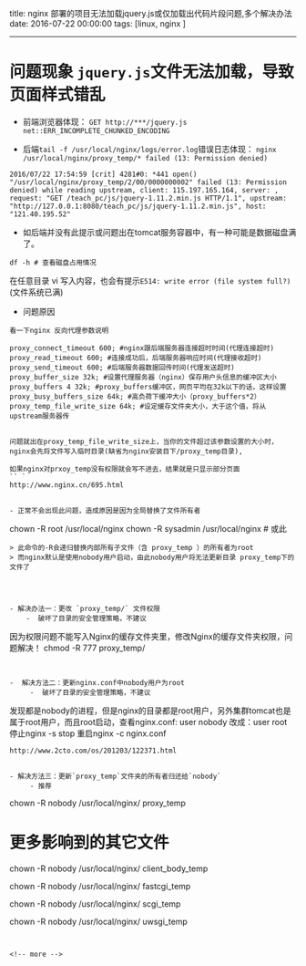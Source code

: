 title: nginx 部署的项目无法加载jquery.js或仅加载出代码片段问题,多个解决办法
date: 2016-07-22 00:00:00
tags: [linux, nginx ]


---


# 问题现象 `jquery.js`文件无法加载，导致页面样式错乱
- 前端浏览器体现：
`GET http://***/jquery.js net::ERR_INCOMPLETE_CHUNKED_ENCODING`


- 后端`tail -f /usr/local/nginx/logs/error.log`错误日志体现：
`nginx /usr/local/nginx/proxy_temp/* failed (13: Permission denied)`

```
2016/07/22 17:54:59 [crit] 4281#0: *441 open() "/usr/local/nginx/proxy_temp/2/00/0000000002" failed (13: Permission denied) while reading upstream, client: 115.197.165.164, server: , request: "GET /teach_pc/js/jquery-1.11.2.min.js HTTP/1.1", upstream: "http://127.0.0.1:8080/teach_pc/js/jquery-1.11.2.min.js", host: "121.40.195.52"

```


- 如后端并没有此提示或问题出在tomcat服务容器中，有一种可能是数据磁盘满了。
```
df -h # 查看磁盘占用情况
```
在任意目录 vi 写入内容，也会有提示`E514: write error (file system full?) `(文件系统已满)



- 问题原因
```
看一下nginx 反向代理参数说明
 
proxy_connect_timeout 600; #nginx跟后端服务器连接超时时间(代理连接超时)
proxy_read_timeout 600; #连接成功后，后端服务器响应时间(代理接收超时)
proxy_send_timeout 600; #后端服务器数据回传时间(代理发送超时)
proxy_buffer_size 32k; #设置代理服务器（nginx）保存用户头信息的缓冲区大小
proxy_buffers 4 32k; #proxy_buffers缓冲区，网页平均在32k以下的话，这样设置
proxy_busy_buffers_size 64k; #高负荷下缓冲大小（proxy_buffers*2）
proxy_temp_file_write_size 64k; #设定缓存文件夹大小，大于这个值，将从upstream服务器传


问题就出在proxy_temp_file_write_size上，当你的文件超过该参数设置的大小时，nginx会先将文件写入临时目录(缺省为nginx安装目下/proxy_temp目录),
 
如果nginx对prxoy_temp没有权限就会写不进去，结果就是只显示部分页面
`` `
http://www.nginx.cn/695.html


- 正常不会出现此问题，造成原因是因为全局替换了文件所有者
```
chown -R root /usr/local/nginx
chown -R sysadmin /usr/local/nginx # 或此
```
> 此命令的-R会递归替换内部所有子文件（含 proxy_temp ）的所有者为root
> 而nginx默认是使用nobody用户启动，由此nobody用户将无法更新目录 proxy_temp下的文件了
    



- 解决办法一：更改 `proxy_temp/` 文件权限
    -  破坏了目录的安全管理策略，不建议

```
因为权限问题不能写入Nginx的缓存文件夹里，修改Nginx的缓存文件夹权限，问题解决！
chmod -R 777 proxy_temp/
```


-  解决方法二：更新nginx.conf中nobody用户为root
     -  破坏了目录的安全管理策略，不建议
```
发现都是nobody的进程，但是nginx的目录都是root用户，另外集群tomcat也是属于root用户，而且root启动，查看nginx.conf:
user nobody
改成：user root
停止nginx -s stop
重启nginx -c  nginx.conf
```
http://www.2cto.com/os/201203/122371.html


- 解决方法三：更新`proxy_temp`文件夹的所有者归还给`nobody`
     - 推荐
```
chown -R  nobody  /usr/local/nginx/ proxy_temp


# 更多影响到的其它文件
chown -R  nobody  /usr/local/nginx/ client_body_temp

chown -R  nobody  /usr/local/nginx/ fastcgi_temp

chown -R  nobody  /usr/local/nginx/ scgi_temp

chown -R  nobody  /usr/local/nginx/ uwsgi_temp

```


<!-- more -->
